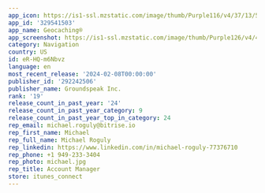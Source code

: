 ```yaml
---
app_icon: https://is1-ssl.mzstatic.com/image/thumb/Purple116/v4/37/13/55/37135589-b031-df59-cbb9-7de91ffd7117/AppIcon-0-0-1x_U007emarketing-0-0-0-7-0-0-85-220.png/1024x1024bb.png
app_id: '329541503'
app_name: Geocaching®
app_screenshot: https://is1-ssl.mzstatic.com/image/thumb/Purple126/v4/41/5d/9d/415d9d4a-33a4-ac75-9740-e4a5522a05af/33846a80-9d54-4416-bfd0-023d8ccdaab4_1242x2688bb.png/1242x2688bb.png
category: Navigation
country: US
id: eR-HQ-m6Nbvz
language: en
most_recent_release: '2024-02-08T00:00:00'
publisher_id: '292242506'
publisher_name: Groundspeak Inc.
rank: '19'
release_count_in_past_year: '24'
release_count_in_past_year_category: 9
release_count_in_past_year_top_in_category: 24
rep_email: michael.roguly@bitrise.io
rep_first_name: Michael
rep_full_name: Michael Roguly
rep_linkedin: https://www.linkedin.com/in/michael-roguly-77376710
rep_phone: +1 949-233-3404
rep_photo: michael.jpg
rep_title: Account Manager
store: itunes_connect
---
```


